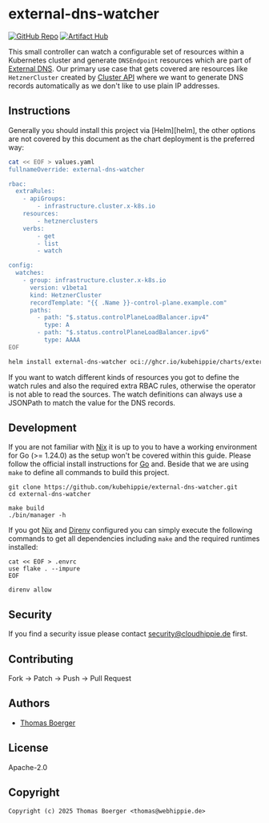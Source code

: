 # external-dns-watcher

[![GitHub Repo](https://img.shields.io/badge/github-repo-yellowgreen)](https://github.com/kubehippie/external-dns-watcher) [![Artifact Hub](https://img.shields.io/endpoint?url=https://artifacthub.io/badge/repository/kubehippie-external-dns-watcher)](https://artifacthub.io/packages/helm/kubehippie/external-dns-watcher)

This small controller can watch a configurable set of resources within a
Kubernetes cluster and generate `DNSEndpoint` resources which are part of
[External DNS][external-dns]. Our primary use case that gets covered are
resources like `HetznerCluster` created by [Cluster API][cluster-api] where we
want to generate DNS records automatically as we don't like to use plain IP
addresses.

## Instructions

Generally you should install this project via [Helm][helm], the other options
are not covered by this document as the chart deployment is the preferred way:

```sh
cat << EOF > values.yaml
fullnameOverride: external-dns-watcher

rbac:
  extraRules:
    - apiGroups:
        - infrastructure.cluster.x-k8s.io
    resources:
        - hetznerclusters
    verbs:
        - get
        - list
        - watch

config:
  watches:
    - group: infrastructure.cluster.x-k8s.io
      version: v1beta1
      kind: HetznerCluster
      recordTemplate: "{{ .Name }}-control-plane.example.com"
      paths:
        - path: "$.status.controlPlaneLoadBalancer.ipv4"
          type: A
        - path: "$.status.controlPlaneLoadBalancer.ipv6"
          type: AAAA
EOF

helm install external-dns-watcher oci://ghcr.io/kubehippie/charts/external-dns-watcher --values values.yaml
```

If you want to watch different kinds of resources you got to define the watch
rules and also the required extra RBAC rules, otherwise the operator is not able
to read the sources. The watch definitions can always use a JSONPath to match
the value for the DNS records.

## Development

If you are not familiar with [Nix][nix] it is up to you to have a working
environment for Go (>= 1.24.0) as the setup won't be covered within this guide.
Please follow the official install instructions for [Go][golang] and. Beside
that we are using `make` to define all commands to build this project.

```console
git clone https://github.com/kubehippie/external-dns-watcher.git
cd external-dns-watcher

make build
./bin/manager -h
```

If you got [Nix][nix] and [Direnv][direnv] configured you can simply execute
the following commands to get all dependencies including `make` and the required
runtimes installed:

```console
cat << EOF > .envrc
use flake . --impure
EOF

direnv allow
```

## Security

If you find a security issue please contact
[security@cloudhippie.de](mailto:thomas@webhippie.de) first.

## Contributing

Fork -> Patch -> Push -> Pull Request

## Authors

-   [Thomas Boerger](https://github.com/tboerger)

## License

Apache-2.0

## Copyright

```console
Copyright (c) 2025 Thomas Boerger <thomas@webhippie.de>
```

[external-dns]: https://kubernetes-sigs.github.io/external-dns/
[cluster-api]: https://cluster-api.sigs.k8s.io/
[nix]: https://nixos.org/
[golang]: http://golang.org/doc/install.html
[direnv]: https://direnv.net/



[nodejs]: https://nodejs.org/en/download/package-manager/
[gotask]: https://taskfile.dev/installation/
[direnv]: https://direnv.net/
[devenv]: https://devenv.sh/
[devcontainer]: https://containers.dev/

